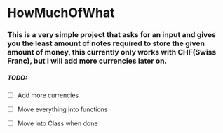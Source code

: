 # HowMuchOfWhat


### This is a very simple project that asks for an input and gives you the least amount of notes required to store the given amount of money, this currently only works with CHF(Swiss Franc), but I will add more currencies later on.

##### TODO:

- [ ] Add more currencies
- [ ] Move everything into functions
- [ ] Move into Class when done

